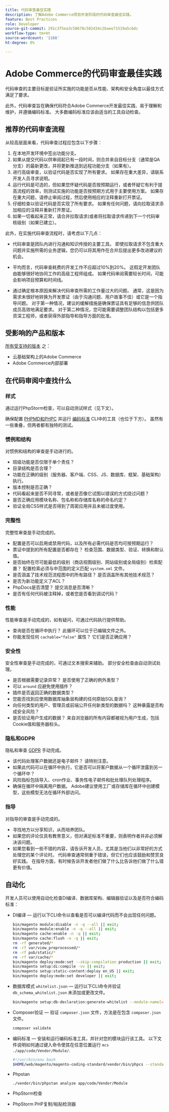 ```yaml
---
title: 代码审查最佳实践
description: 了解Adobe Commerce项目开发阶段的代码审查最佳实践。
feature: Best Practices
role: Developer
source-git-commit: 291c3f5ea3c58678c502d34c2baee71519a5c6dc
workflow-type: tm+mt
source-wordcount: '1168'
ht-degree: 0%

---
```



# Adobe Commerce的代码审查最佳实践

代码审查的主要目标是验证所实施的功能是否从性能、架构和安全角度以最佳方式满足了要求。

此外，代码审查旨在确保代码符合Adobe Commerce开发最佳实践、易于理解和维护，并遵循编码标准。 大多数编码标准应该由适当的工具自动检查。

## 推荐的代码审查流程

从较高层面来看，代码审查过程应包含以下步骤：

1. 在本地开发环境中签出功能分支。
1. 如果从提交代码以供审阅起已有一段时间，则合并来自目标分支（通常是QA分支）的最新更改，并将更新推送到远程功能分支（如果有）。
1. 进行高级审查，以验证代码是否实现了所有要求。 如果存在重大差异，请联系开发人员寻求说明。
1. 运行代码是可选的，但如果您怀疑代码是否按预期运行，或者怀疑它有利于提高流程的效率，则测试实施的功能是否按预期方式用于主要使用方案。 如果存在重大问题，请停止审阅过程，然后使用相应的注释重新打开票证。
1. 仔细检查以验证代码是否实现了所有要求。 如果有任何问题，请向拉取请求添加相应的注释并重新打开票证。
1. 如果一切看起来正常，请合并拉取请求(或者将拉取请求传递到下一个代码审核级别（如果已建立）。

此外，在实施代码审查流程时，请考虑以下几点：

- 代码审查是团队内进行沟通和知识传授的主要工具。 即使拉取请求不包含重大问题并实施所需的业务逻辑，您仍可以将其用作在合并后提出更多改进建议的机会。

- 平均而言，代码审查耗费的开发工作不应超过10%到20%。 这假定开发团队由能够很好地协同工作的高级工程师组成。 如果代码审阅需要较长时间，可能会影响项目预算和时间线。

- 通过确定根本原因来解决代码审查所需的工作量过大的问题。 通常，这是因为需求未很好地转换为开发票证（由于沟通问题、用户故事不佳）或它是一个指导问题。 对于第一种情况，建议的缓解措施是确保票证具有足够的信息供团队成员高效地满足要求。 对于第二种情况，您可能需要调整团队结构以包括更多资深工程师，或者获得外部指导和指导方面的批准。

## 受影响的产品和版本

[所有受支持的版本](../../../release/versions.md) 之：

- 云基础架构上的Adobe Commerce
- Adobe Commerce内部部署

## 在代码审阅中查找什么

### 样式

通过运行PhpStorm检查，可以自动测试样式（见下文）。

确保配置 [PHPMD和PHPC](https://developer.adobe.com/commerce/php/best-practices/phpstorm/code-inspection/) 并运行 [编码标准](https://github.com/magento/magento-coding-standard) CLI中的工具（也位于下方）。 虽然有一些重叠，但两者都有独特的测试。

### 惯例和结构

对惯例和结构的审查是手动进行的。

- 班级功能是否仅限于单个责任？
- 目录结构是否合理？
- 功能在正确的级别（服务器、客户端、CSS、JS、数据库、框架、基础架构）执行。
- 版本控制是否正确？
- 代码看起来是否不同寻常，或者是否像它试图以错误的方式绕过问题？
- 是否正确应用模块名称、包名称和存储库名称的命名约定？
- 验证全局CSS样式是否得到了周密应用并且未被过度使用。

### 完整性

完整性审查是手动完成的。

- 配置是否可以启用或禁用代码，以及所有必需代码是否均可按预期运行？
- 票证中提到的所有配置是否都存在？ 检查范围、数据类型、验证、转换和默认值。
- 是否始终在尽可能最低的级别（商店视图级别、网站级别或全局级别）检索配置？ 配置检索必须与中范围的定义匹配 `system.xml` 文件。
- 是否涵盖了技术规范流程图中的所有路径？ 是否涵盖所有其他技术规范？
- 是否为新功能定义了ACL？
- PhpDocs是否清楚？ 提交消息是否清晰？
- 是否有任何代码被注释掉，或者您是否看到调试代码？

### 性能

性能审查是手动完成的，如有疑问，可通过代码执行提供帮助。

- 查询是否在循环中执行？ 此循环可以位于已编辑文件之外。
- 你能发现任何 `cachable="false"` 属性？ 它们是否正确应用？

### 安全性

安全性审查是手动完成的，可通过文本搜索来辅助。 部分安全检查由自动测试处理。

- 是否根据需要记录异常？ 是否使用了正确的例外类型？
- 可以 `around` 应避免使用插件？
- 插件是否返回正确的数据类型？
- 您能否找到应使用数据库抽象层构建的任何原始SQL查询？
- 向任何类型的用户、管理员或前端公开任何新类型的数据吗？ 这种暴露是否构成安全风险？
- 是否验证用户生成的数据？ 来自浏览器的所有内容都被视为用户生成，包括Cookie值和服务器标头。

### 隐私和GDPR

隐私和审查 [GDPR](../../../security-and-compliance/privacy/gdpr.md) 手动完成。

- 该代码处理客户数据还是电子邮件？ 请特别注意。
- 如果此代码可以在循环中执行，它是否可以将客户数据从一个循环泄露到另一个循环中？
- 风险指标包括导入、cron作业、事务性电子邮件和批处理队列处理程序。
- 确保在循环中隔离用户数据。 Adobe建议使用工厂或存储库在循环中创建模型，这些模型无法在循环外部访问。

### 指导

对指导的审查是手动完成的。

- 寻找地方以分享知识，从而培养团队。
- 如果您的评论仅具有教育意义，但对满足标准不重要，则表明作者并非必须解决该问题。
- 如果您看到一些不错的内容，请告诉开发人员，尤其是当他们以非常好的方式处理您的某个评论时。 代码审查通常侧重于错误，但它们也应该鼓励和赞赏良好实践。 在指导方面，有时候告诉开发者他们做了什么比告诉他们做了什么错更有价值。

## 自动化

开发人员可以使用自动化检查DI编译、数据库架构、编辑器验证以及是否符合编码标准：

- DI编译 — 运行以下CLI命令以查看是否可以编译代码而不会出现任何问题。

  ```bash
  bin/magento module:disable -n -q --all || exit;
  bin/magento module:enable -n -q --all || exit;
  bin/magento cache:enable -n -q || exit;
  bin/magento cache:flush -n -q || exit;
  rm -rf generated/*
  rm -rf var/view_preprocessed/*
  rm -rf pub/static/*
  rm -rf var/cache/*
  bin/magento deploy:mode:set --skip-compilation production || exit;
  bin/magento setup:di:compile -vv || exit;
  bin/magento setup:static-content:deploy en_US || exit;
  bin/magento deploy:mode:set developer || exit;
  ```

- 数据库模式 `whitelist.json` — 运行以下CLI命令并验证 `db_schema_whitelist.json` 未添加或更改文件。

  ```bash
  bin/magento setup:db-declaration:generate-whitelist --module-name[=MODULE-NAME]
  ```

- Composer验证 — 验证 `composer.json` 文件，方法是在包含 `composer.json` 文件。

  ```bash
  composer validate
  ```

- 编码标准 — 安装和运行编码标准工具，并针对您的模块运行该工具。 以下文件说明如何通过键入命令使其在任意位置运行 `mcs ./app/code/Vendor/Module/`.

  ```bash
  #!/usr/bin/env bash
  $HOME/web/magento/magento-coding-standard/vendor/bin/phpcs --standard=Magento2 "$@"
  ```

- Phpstan

  ```bash
  ./vendor/bin/phpstan analyze app/code/Vendor/Module
  ```

- PhpStorm检查

- PhpStorm PHP复制/粘贴检测器
